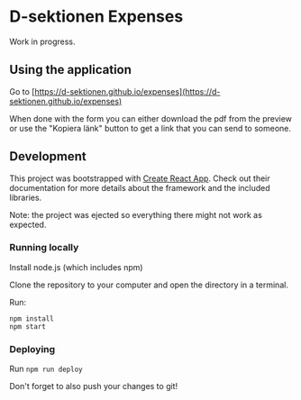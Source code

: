 # D-sektionen Expenses
Work in progress.

## Using the application
Go to [https://d-sektionen.github.io/expenses](https://d-sektionen.github.io/expenses)

When done with the form you can either download the pdf from the preview or use the "Kopiera länk" button to get a link that you can send to someone.

## Development

This project was bootstrapped with [Create React App](https://github.com/facebook/create-react-app).
Check out their documentation for more details about the framework and the included libraries.

Note: the project was ejected so everything there might not work as expected.

### Running locally
Install node.js (which includes npm)

Clone the repository to your computer and open the directory in a terminal.

Run:
```
npm install
npm start
```

### Deploying

Run `npm run deploy`

Don't forget to also push your changes to git!